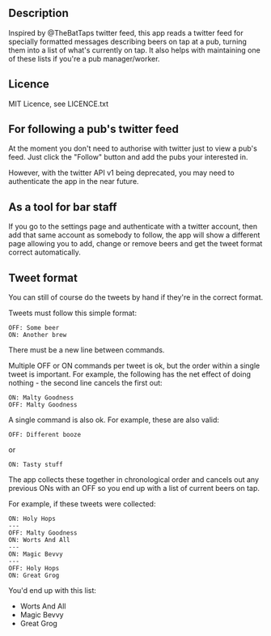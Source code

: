 Description
-----------

Inspired by @TheBatTaps twitter feed, this app reads a twitter feed for specially formatted messages describing beers on tap at a pub, turning them into a list of what's currently on tap. It also helps with maintaining one of these lists if you're a pub manager/worker.

Licence
-------

MIT Licence, see LICENCE.txt

For following a pub's twitter feed
----------------------------------

At the moment you don't need to authorise with twitter just to view a pub's feed. Just click the "Follow" button and add the pubs your interested in.

However, with the twitter API v1 being deprecated, you may need to authenticate the app in the near future.

As a tool for bar staff
-----------------------

If you go to the settings page and authenticate with a twitter account, then add that same account as somebody to follow, the app will show a different page allowing you to add, change or remove beers and get the tweet format correct automatically.

Tweet format
------------

You can still of course do the tweets by hand if they're in the correct format.

Tweets must follow this simple format:

    OFF: Some beer
    ON: Another brew

There must be a new line between commands.

Multiple OFF or ON commands per tweet is ok, but the order within a single tweet is important. For example, the following has the net effect of doing nothing - the second line cancels the first out:

    ON: Malty Goodness
    OFF: Malty Goodness

A single command is also ok. For example, these are also valid:

    OFF: Different booze

or

    ON: Tasty stuff

The app collects these together in chronological order and cancels out any previous ONs with an OFF so you end up with a list of current beers on tap.

For example, if these tweets were collected:

    ON: Holy Hops
    ---
    OFF: Malty Goodness
    ON: Worts And All
    ---
    ON: Magic Bevvy
    ---
    OFF: Holy Hops
    ON: Great Grog

You'd end up with this list:

* Worts And All
* Magic Bevvy
* Great Grog

